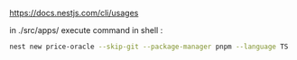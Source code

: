 https://docs.nestjs.com/cli/usages

in ./src/apps/ execute command in shell :
```bash
nest new price-oracle --skip-git --package-manager pnpm --language TS
```
